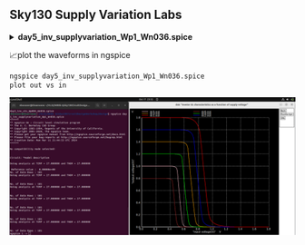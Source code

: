 ## Sky130 Supply Variation Labs
 <details> <summary><strong>day5_inv_supplyvariation_Wp1_Wn036.spice</strong></summary>

*Model Description

.param temp=27


*Including sky130 library files

.lib "sky130_fd_pr/models/sky130.lib.spice" tt



*Netlist Description



XM1 out in vdd vdd sky130_fd_pr__pfet_01v8 w=1 l=0.15

XM2 out in 0 0 sky130_fd_pr__nfet_01v8 w=0.36 l=0.15



Cload out 0 50fF


Vdd vdd 0 1.8V

Vin in 0 1.8V


.control


let powersupply = 1.8

alter Vdd = powersupply

let voltagesupplyvariation = 0

dowhile voltagesupplyvariation < 6

dc Vin 0 1.8 0.01

let powersupply = powersupply - 0.2

alter Vdd = powersupply

let voltagesupplyvariation = voltagesupplyvariation + 1

      end

 
plot dc1.out vs in dc2.out vs in dc3.out vs in dc4.out vs in dc5.out vs in dc6.out vs in xlabel "input voltage(V)" ylabel "output voltage(V)" title "Inveter dc characteristics as a function of supply voltage"


.endc


.end

</details>

📈plot the waveforms in ngspice
```
ngspice day5_inv_supplyvariation_Wp1_Wn036.spice
plot out vs in
```

![](https://github.com/thaaroonesaec24-crypto/Week-4-RISC-V-tapeout-program/blob/main/DAY%205/images/1%20week%204%20day%205%20.png)

